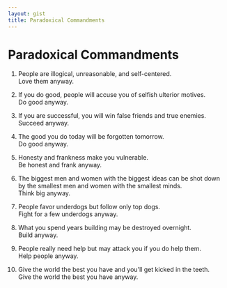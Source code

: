 ```yaml
---
layout: gist
title: Paradoxical Commandments
---
```


# Paradoxical Commandments

1. People are illogical, unreasonable, and self-centered.  
Love them anyway.

2. If you do good, people will accuse you of selfish ulterior motives.  
Do good anyway.

3. If you are successful, you will win false friends and true enemies.  
Succeed anyway.

4. The good you do today will be forgotten tomorrow.  
Do good anyway.

5. Honesty and frankness make you vulnerable.  
Be honest and frank anyway.

6. The biggest men and women with the biggest ideas can be shot down by the smallest men and women with the smallest minds.  
Think big anyway.

7. People favor underdogs but follow only top dogs.  
Fight for a few underdogs anyway.

8. What you spend years building may be destroyed overnight.  
Build anyway.

9. People really need help but may attack you if you do help them.  
Help people anyway.

10. Give the world the best you have and you'll get kicked in the teeth.  
Give the world the best you have anyway.
